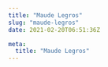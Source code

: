 ```yaml
---
title: "Maude Legros"
slug: "maude-legros"
date: 2021-02-20T06:51:36Z

meta:
  title: "Maude Legros"
---
```


